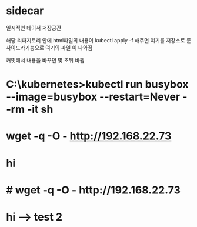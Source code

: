 # sidecar
일시적인 데이서 저장공간


해당 리파지토리 안에 html파일의 내용이   kubectl apply -f  해주면  여기를 저장소로 둔 사이드카기능으로  여기의 파일 이 나와짐

커밋해서  내용을 바꾸면 몇 초뒤   바뀜

 # C:\kubernetes>kubectl run busybox --image=busybox --restart=Never --rm -it sh

# wget -q -O - http://192.168.22.73
<h1>hi<h1>
# wget -q -O - http://192.168.22.73
<h1>hi  -->   test 2<h1>


